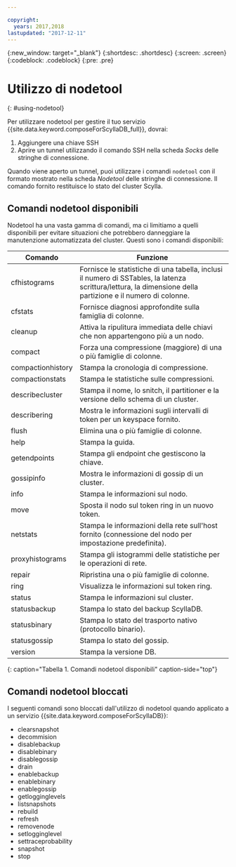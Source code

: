 ```yaml
---

copyright:
  years: 2017,2018
lastupdated: "2017-12-11"
---
```


{:new_window: target="_blank"}
{:shortdesc: .shortdesc}
{:screen: .screen}
{:codeblock: .codeblock}
{:pre: .pre}

# Utilizzo di nodetool
{: #using-nodetool}

Per utilizzare nodetool per gestire il tuo servizio {{site.data.keyword.composeForScyllaDB_full}}, dovrai:
1. Aggiungere una chiave SSH 
2. Aprire un tunnel utilizzando il comando SSH nella scheda _Socks_ delle stringhe di connessione.

Quando viene aperto un tunnel, puoi utilizzare i comandi `nodetool` con il formato mostrato nella scheda _Nodetool_ delle stringhe di connessione. Il comando fornito restituisce lo stato del cluster Scylla.

## Comandi nodetool disponibili
Nodetool ha una vasta gamma di comandi, ma ci limitiamo a quelli disponibili per evitare situazioni che potrebbero danneggiare la manutenzione automatizzata del cluster. Questi sono i comandi disponibili:

Comando|Funzione
----------|-----------
cfhistograms|Fornisce le statistiche di una tabella, inclusi il numero di SSTables, la latenza scrittura/lettura, la dimensione della partizione e il numero di colonne.
cfstats|Fornisce diagnosi approfondite sulla famiglia di colonne.
cleanup|Attiva la ripulitura immediata delle chiavi che non appartengono più a un nodo.
compact|Forza una compressione (maggiore) di una o più famiglie di colonne.
compactionhistory|Stampa la cronologia di compressione.
compactionstats|Stampa le statistiche sulle compressioni.
describecluster|Stampa il nome, lo snitch, il partitioner e la versione dello schema di un cluster.
describering <keyspace>|Mostra le informazioni sugli intervalli di token per un keyspace fornito.
flush|Elimina una o più famiglie di colonne.
help|Stampa la guida.
getendpoints <keyspace> <cfname> <key>|Stampa gli endpoint che gestiscono la chiave.
gossipinfo|Mostra le informazioni di gossip di un cluster.
info|Stampa le informazioni sul nodo.
move <new token>|Sposta il nodo sul token ring in un nuovo token.
netstats|Stampa le informazioni della rete sull'host fornito (connessione del nodo per impostazione predefinita).
proxyhistograms|Stampa gli istogrammi delle statistiche per le operazioni di rete.
repair|Ripristina una o più famiglie di colonne.
ring|Visualizza le informazioni sul token ring.
status|Stampa le informazioni sul cluster.
statusbackup|Stampa lo stato del backup ScyllaDB.
statusbinary|Stampa lo stato del trasporto nativo (protocollo binario).
statusgossip|Stampa lo stato del gossip.
version|Stampa la versione DB.
{: caption="Tabella 1. Comandi nodetool disponibili" caption-side="top"}


## Comandi nodetool bloccati 
I seguenti comandi sono bloccati dall'utilizzo di nodetool quando applicato a un servizio {{site.data.keyword.composeForScyllaDB}}:

- clearsnapshot
- decommision
- disablebackup
- disablebinary
- disablegossip
- drain
- enablebackup
- enablebinary
- enablegossip
- getlogginglevels
- listsnapshots
- rebuild
- refresh
- removenode
- setlogginglevel
- settraceprobability
- snapshot
- stop

